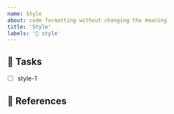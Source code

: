 ```yaml
---
name: Style
about: code formatting without changing the meaning
title: 'Style'
labels: '💅 style'
---
```


## 💅 Tasks

- [ ] style-1

## 📖 References
